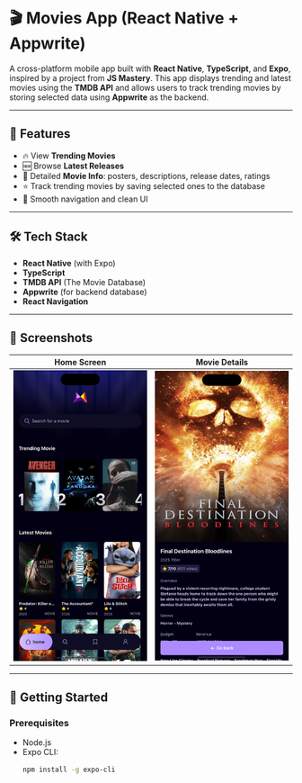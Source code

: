 # 🎬 Movies App (React Native + Appwrite)

A cross-platform mobile app built with **React Native**, **TypeScript**, and **Expo**, inspired by a project from **JS Mastery**. This app displays trending and latest movies using the **TMDB API** and allows users to track trending movies by storing selected data using **Appwrite** as the backend.

---

## 📱 Features

- 🔥 View **Trending Movies**
- 🆕 Browse **Latest Releases**
- 📄 Detailed **Movie Info**: posters, descriptions, release dates, ratings
- ⭐ Track trending movies by saving selected ones to the database
- 🧭 Smooth navigation and clean UI

---

## 🛠 Tech Stack

- **React Native** (with Expo)
- **TypeScript**
- **TMDB API** (The Movie Database)
- **Appwrite** (for backend database)
- **React Navigation**

---

## 📸 Screenshots

| Home Screen | Movie Details |
|-------------|----------------|
| ![Home](screenshots/home.png) | ![Details](screenshots/movie_details.png) |



---

## 🚀 Getting Started

### Prerequisites

- Node.js
- Expo CLI:  
  ```bash
  npm install -g expo-cli
